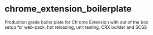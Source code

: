 # chrome_extension_boilerplate
Production grade boiler plate for Chrome Extension with out of the box setup for web-pack, hot reloading, unit testing, CRX builder and SCSS
